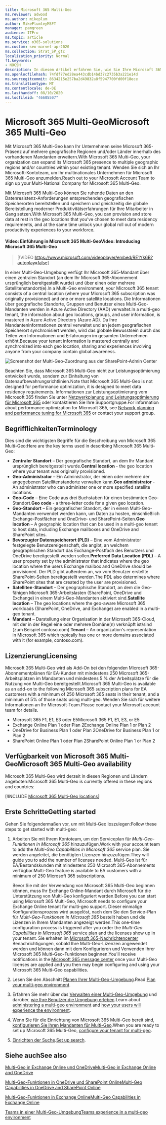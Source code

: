 ```yaml
---
title: Microsoft 365 Multi-Geo
ms.reviewer: adwood
ms.author: mikeplum
author: MikePlumleyMSFT
manager: pamgreen
audience: ITPro
ms.topic: article
ms.service: o365-solutions
ms.custom: seo-marvel-apr2020
ms.collection: Strat_SP_gtc
localization_priority: Normal
f1.keywords:
- NOCSH
description: In diesem Artikel erfahren Sie, wie Sie Ihre Microsoft 365-Präsenz in mehreren geografischen Regionen mit Microsoft 365 Multi-Geo erweitern können.
ms.openlocfilehash: 74fdf77ed28ea443cdb14bd37c2735b3a221e14d
ms.sourcegitcommit: 8634215e257ba2d49832a8f5947700fd00f18ece
ms.translationtype: MT
ms.contentlocale: de-DE
ms.lasthandoff: 08/10/2020
ms.locfileid: "46605507"
---
```

# <a name="microsoft-365-multi-geo"></a><span data-ttu-id="bda65-103">Microsoft 365 Multi-Geo</span><span class="sxs-lookup"><span data-stu-id="bda65-103">Microsoft 365 Multi-Geo</span></span>

<span data-ttu-id="bda65-104">Mit Microsoft 365 Multi-Geo kann Ihr Unternehmen seine Microsoft 365-Präsenz auf mehrere geografische Regionen und/oder Länder innerhalb des vorhandenen Mandanten erweitern.</span><span class="sxs-lookup"><span data-stu-id="bda65-104">With Microsoft 365 Multi-Geo, your organization can expand its Microsoft 365 presence to multiple geographic regions and/or countries within your existing tenant.</span></span> <span data-ttu-id="bda65-105">Wenden Sie sich an Ihr Microsoft-Kontoteam, um Ihr multinationales Unternehmen für Microsoft 365 Multi-Geo anzumelden.</span><span class="sxs-lookup"><span data-stu-id="bda65-105">Reach out to your Microsoft Account Team to sign up your Multi-National Company for Microsoft 365 Multi-Geo.</span></span>
  
<span data-ttu-id="bda65-106">Mit Microsoft 365 Multi-Geo können Sie ruhende Daten an den Datenresistenz-Anforderungen entsprechenden geografischen Speicherorten bereitstellen und speichern und gleichzeitig die globale Bereitstellung moderner Produktivitätserfahrungen für Ihre Mitarbeiter in Gang setzen.</span><span class="sxs-lookup"><span data-stu-id="bda65-106">With Microsoft 365 Multi-Geo, you can provision and store data at rest in the geo locations that you've chosen to meet data residency requirements, and at the same time unlock your global roll out of modern productivity experiences to your workforce.</span></span>

#### <a name="video-introducing-microsoft-365-multi-geo"></a><span data-ttu-id="bda65-107">Video: Einführung in Microsoft 365 Multi-Geo</span><span class="sxs-lookup"><span data-stu-id="bda65-107">Video: Introducing Microsoft 365 Multi-Geo</span></span>

> [!VIDEO https://www.microsoft.com/videoplayer/embed/RE1Yk6B?autoplay=false]

<span data-ttu-id="bda65-108">In einer Multi-Geo-Umgebung verfügt Ihr Microsoft 365-Mandant über einen zentralen Standort (an dem Ihr Microsoft 365-Abonnement ursprünglich bereitgestellt wurde) und über einen oder mehrere Satellitenstandort(e).</span><span class="sxs-lookup"><span data-stu-id="bda65-108">In a Multi-Geo environment, your Microsoft 365 tenant consists of a central location (where your Microsoft 365 subscription was originally provisioned) and one or more satellite locations.</span></span> <span data-ttu-id="bda65-109">Die Informationen über geografische Standorte, Gruppen und Benutzer eines Multi-Geo-Mandanten werden in Azure Active Directory (AAD) verwaltet.</span><span class="sxs-lookup"><span data-stu-id="bda65-109">In a multi-geo tenant, the information about geo locations, groups, and user information, is mastered in Azure Active Directory (Azure AD).</span></span> <span data-ttu-id="bda65-110">Da Ihre Mandanteninformationen zentral verwaltet und an jedem geografischen Speicherort synchronisiert werden, wird das globale Bewusstsein durch das Teilen von Informationen und Erfahrungen im gesamten Unternehmen erhöht.</span><span class="sxs-lookup"><span data-stu-id="bda65-110">Because your tenant information is mastered centrally and synchronized into each geo location, sharing and experiences involving anyone from your company contain global awareness.</span></span>

![Screenshot der Multi-Geo-Zuordnung aus der SharePoint-Admin Center](media/multi-geo-world-map.png)

<span data-ttu-id="bda65-112">Beachten Sie, dass Microsoft 365 Multi-Geo nicht zur Leistungsoptimierung entwickelt wurde, sondern zur Einhaltung von Datenaufbewahrungsrichtlinien.</span><span class="sxs-lookup"><span data-stu-id="bda65-112">Note that Microsoft 365 Multi-Geo is not designed for performance optimization, it is designed to meet data residency requirements.</span></span> <span data-ttu-id="bda65-113">Informationen zur Leistungsoptimierung vom Microsoft 365 finden Sie unter [Netzwerkplanung und Leistungsoptimierung für Microsoft 365](https://support.office.com/article/e5f1228c-da3c-4654-bf16-d163daee8848) oder kontaktieren Sie Ihre Supportgruppe.</span><span class="sxs-lookup"><span data-stu-id="bda65-113">For information about performance optimization for Microsoft 365, see [Network planning and performance tuning for Microsoft 365](https://support.office.com/article/e5f1228c-da3c-4654-bf16-d163daee8848) or contact your support group.</span></span>

## <a name="terminology"></a><span data-ttu-id="bda65-114">Begrifflichkeiten</span><span class="sxs-lookup"><span data-stu-id="bda65-114">Terminology</span></span>

<span data-ttu-id="bda65-115">Dies sind die wichtigsten Begriffe für die Beschreibung von Microsoft 365 Multi-Geo:</span><span class="sxs-lookup"><span data-stu-id="bda65-115">Here are the key terms used in describing Microsoft 365 Multi-Geo:</span></span>

- <span data-ttu-id="bda65-116">**Zentraler Standort** – Der geografische Standort, an dem Ihr Mandant ursprünglich bereitgestellt wurde.</span><span class="sxs-lookup"><span data-stu-id="bda65-116">**Central location** - the geo location where your tenant was originally provisioned.</span></span>
- <span data-ttu-id="bda65-117">**Geo-Administrator** – Ein Administrator, der einen oder mehrere der angegebenen Satellitenstandorte verwalten kann.</span><span class="sxs-lookup"><span data-stu-id="bda65-117">**Geo administrator** - An administrator who can administer one or more specified satellite locations.</span></span>
- <span data-ttu-id="bda65-118">**Geo-Code** – Eine Code aus drei Buchstaben für einen bestimmten Geo-Standort.</span><span class="sxs-lookup"><span data-stu-id="bda65-118">**Geo code** - a three-letter code for a given geo location.</span></span>
- <span data-ttu-id="bda65-119">**Geo-Standort** – Ein geografischer Standort, der in einem Multi-Geo-Mandanten verwendet werden kann, um Daten zu hosten, einschließlich Exchange-Postfächer und OneDrive- und SharePoint-Seiten.</span><span class="sxs-lookup"><span data-stu-id="bda65-119">**Geo location** – A geographic location that can be used in a multi-geo tenant to host data, including Exchange mailboxes and OneDrive and SharePoint sites.</span></span>
- <span data-ttu-id="bda65-120">**Bevorzugter Datenspeicherort (PLD)** – Eine vom Administrator festgelegte Benutzereigenschaft, die angibt, an welchem geographischen Standort das Exchange-Postfach des Benutzers und OneDrive bereitgestellt werden sollen.</span><span class="sxs-lookup"><span data-stu-id="bda65-120">**Preferred Data Location (PDL)** – A user property set by the administrator that indicates where the geo location where the users Exchange mailbox and OneDrive should be provisioned.</span></span> <span data-ttu-id="bda65-121">Der PLD gibt außerdem an, wo vom Benutzer erstellte SharePoint-Seiten bereitgestellt werden.</span><span class="sxs-lookup"><span data-stu-id="bda65-121">The PDL also determines where SharePoint sites that are created by the user are provisioned.</span></span>
- <span data-ttu-id="bda65-122">**Satelliten-Standort** – Der geographische Standort, an dem die Geo-fähigen Microsoft 365-Arbeitslasten (SharePoint, OneDrive und Exchange) in einem Multi-Geo-Mandanten aktiviert sind.</span><span class="sxs-lookup"><span data-stu-id="bda65-122">**Satellite location** – The geo locations where the geo-aware Microsoft 365 workloads (SharePoint, OneDrive, and Exchange) are enabled in a multi-geo tenant.</span></span>
- <span data-ttu-id="bda65-123">**Mandant** – Darstellung einer Organisation in der Microsoft 365-Cloud, mit der in der Regel eine oder mehrere Domäne(n) verknüpft ist/sind (zum Beispiel contoso.com).</span><span class="sxs-lookup"><span data-stu-id="bda65-123">**Tenant** – An organization's representation in Microsoft 365 which typically has one or more domains associated with it (for example, contoso.com).</span></span>

## <a name="licensing"></a><span data-ttu-id="bda65-124">Lizenzierung</span><span class="sxs-lookup"><span data-stu-id="bda65-124">Licensing</span></span>

<span data-ttu-id="bda65-125">Microsoft 365 Multi-Geo wird als Add-On bei den folgenden Microsoft 365-Abonnementplänen für EA-Kunden mit mindestens 250 Microsoft 365-Arbeitsplätzen im Mandanten und mindestens 5 % der Arbeitsplätze für die Nutzung von Multi-Geo bereitgestellt.</span><span class="sxs-lookup"><span data-stu-id="bda65-125">Microsoft 365 Multi-Geo is available as an add-on to the following Microsoft 365 subscription plans for EA customers with a minimum of 250 Microsoft 365 seats in their tenant, and a minimum of 5% of those seats using multi-geo.</span></span> <span data-ttu-id="bda65-126">Wenden Sie sich für weitere Informationen an Ihr Microsoft-Team.</span><span class="sxs-lookup"><span data-stu-id="bda65-126">Please contact your Microsoft account team for details.</span></span>

- <span data-ttu-id="bda65-127">Microsoft 365 F1, E1, E3 oder E5</span><span class="sxs-lookup"><span data-stu-id="bda65-127">Microsoft 365 F1, E1, E3, or E5</span></span>
- <span data-ttu-id="bda65-128">Exchange Online Plan 1 oder Plan 2</span><span class="sxs-lookup"><span data-stu-id="bda65-128">Exchange Online Plan 1 or Plan 2</span></span>
- <span data-ttu-id="bda65-129">OneDrive for Business Plan 1 oder Plan 2</span><span class="sxs-lookup"><span data-stu-id="bda65-129">OneDrive for Business Plan 1 or Plan 2</span></span>
- <span data-ttu-id="bda65-130">SharePoint Online Plan 1 oder Plan 2</span><span class="sxs-lookup"><span data-stu-id="bda65-130">SharePoint Online Plan 1 or Plan 2</span></span>

## <a name="microsoft-365-multi-geo-availability"></a><span data-ttu-id="bda65-131">Verfügbarkeit von Microsoft 365 Multi-Geo</span><span class="sxs-lookup"><span data-stu-id="bda65-131">Microsoft 365 Multi-Geo availability</span></span>

<span data-ttu-id="bda65-132">Microsoft 365 Multi-Geo wird derzeit in diesen Regionen und Ländern angeboten:</span><span class="sxs-lookup"><span data-stu-id="bda65-132">Microsoft 365 Multi-Geo is currently offered in these regions and countries:</span></span>

[!INCLUDE [Microsoft 365 Multi-Geo locations](includes/office-365-multi-geo-locations.md)]

## <a name="getting-started"></a><span data-ttu-id="bda65-133">Erste Schritte</span><span class="sxs-lookup"><span data-stu-id="bda65-133">Getting started</span></span>

<span data-ttu-id="bda65-134">Gehen Sie folgendermaßen vor, um mit Multi-Geo loszulegen:</span><span class="sxs-lookup"><span data-stu-id="bda65-134">Follow these steps to get started with multi-geo:</span></span>

1. <span data-ttu-id="bda65-135">Arbeiten Sie mit Ihrem Kontoteam, um den Serviceplan für _Multi-Geo-Funktionen in Microsoft 365_ hinzuzufügen.</span><span class="sxs-lookup"><span data-stu-id="bda65-135">Work with your account team to add the _Multi-Geo Capabilities in Microsoft 365_ service plan.</span></span> <span data-ttu-id="bda65-136">Sie werden angeleitet, die benötigten Lizenzen hinzuzufügen.</span><span class="sxs-lookup"><span data-stu-id="bda65-136">They will guide you to add the number of licenses needed.</span></span> <span data-ttu-id="bda65-137">Multi-Geo ist für EA/Bestandskunden mit mindestens 250 Microsoft 365-Abonnements verfügbar.</span><span class="sxs-lookup"><span data-stu-id="bda65-137">Multi-Geo feature is available to EA customers with a minimum of 250 Microsoft 365 subscriptions.</span></span>

   <span data-ttu-id="bda65-138">Bevor Sie mit der Verwendung von Microsoft 365 Multi-Geo beginnen können, muss Ihr Exchange Online-Mandant durch Microsoft für die Unterstützung von Multi-Geo konfiguriert werden.</span><span class="sxs-lookup"><span data-stu-id="bda65-138">Before you can start using Microsoft 365 Multi-Geo, Microsoft needs to configure your Exchange Online tenant for multi-geo support.</span></span> <span data-ttu-id="bda65-139">Dieser einmalige Konfigurationsprozess wird ausgelöst, nach dem Sie den Service-Plan für *Multi-Geo-Funktionen in Microsoft 365* bestellt haben und die Lizenzen in Ihrem Mandanten angezeigt werden.</span><span class="sxs-lookup"><span data-stu-id="bda65-139">This one-time configuration process is triggered after you order the *Multi-Geo Capabilities in Microsoft 365* service plan and the licenses show up in your tenant.</span></span> <span data-ttu-id="bda65-140">Sie erhalten im [Microsoft 365-Nachrichtencenter](https://support.office.com/article/38FB3333-BFCC-4340-A37B-DEDA509C2093) Benachrichtigungen, sobald Ihre Multi-Geo-Lizenzen angewendet werden und können dann mit dem Konfigurieren und Verwenden Ihrer Microsoft 365 Multi-Geo-Funktionen beginnen.</span><span class="sxs-lookup"><span data-stu-id="bda65-140">You'll receive notifications in the [Microsoft 365 message center](https://support.office.com/article/38FB3333-BFCC-4340-A37B-DEDA509C2093) once your Multi-Geo licenses are applied and you then may begin configuring and using your Microsoft 365 Multi-Geo capabilities.</span></span>

2. <span data-ttu-id="bda65-141">Lesen Sie den Abschnitt [Planen Ihrer Multi-Geo-Umgebung](plan-for-multi-geo.md).</span><span class="sxs-lookup"><span data-stu-id="bda65-141">Read [Plan your multi-geo environment](plan-for-multi-geo.md).</span></span>

3. <span data-ttu-id="bda65-142">Erfahren Sie mehr über das [Verwalten einer Multi-Geo-Umgebung](administering-a-multi-geo-environment.md) und darüber, [wie Ihre Benutzer die Umgebung erleben](multi-geo-user-experience.md).</span><span class="sxs-lookup"><span data-stu-id="bda65-142">Learn about [administering a multi-geo environment](administering-a-multi-geo-environment.md) and [how your users will experience the environment](multi-geo-user-experience.md).</span></span>

4. <span data-ttu-id="bda65-143">Wenn Sie für die Einrichtung von Microsoft 365 Multi-Geo bereit sind, [konfigurieren Sie Ihren Mandanten für Multi-Geo](multi-geo-tenant-configuration.md).</span><span class="sxs-lookup"><span data-stu-id="bda65-143">When you are ready to set up Microsoft 365 Multi-Geo, [configure your tenant for multi-geo](multi-geo-tenant-configuration.md).</span></span>

5. <span data-ttu-id="bda65-144">[Einrichten der Suche](configure-search-for-multi-geo.md).</span><span class="sxs-lookup"><span data-stu-id="bda65-144">[Set up search](configure-search-for-multi-geo.md).</span></span>

## <a name="see-also"></a><span data-ttu-id="bda65-145">Siehe auch</span><span class="sxs-lookup"><span data-stu-id="bda65-145">See also</span></span>

[<span data-ttu-id="bda65-146">Multi-Geo in Exchange Online und OneDrive</span><span class="sxs-lookup"><span data-stu-id="bda65-146">Multi-Geo in Exchange Online and OneDrive</span></span>](https://Aka.ms/GoMultiGeo)

[<span data-ttu-id="bda65-147">Multi-Geo-Funktionen in OneDrive und SharePoint Online</span><span class="sxs-lookup"><span data-stu-id="bda65-147">Multi-Geo Capabilities in OneDrive and SharePoint Online</span></span>](https://docs.microsoft.com/office365/enterprise/multi-geo-capabilities-in-onedrive-and-sharepoint-online-in-office-365)

[<span data-ttu-id="bda65-148">Multi-Geo-Funktionen in Exchange Online</span><span class="sxs-lookup"><span data-stu-id="bda65-148">Multi-Geo Capabilities in Exchange Online</span></span>](https://docs.microsoft.com/office365/enterprise/multi-geo-capabilities-in-exchange-online)

[<span data-ttu-id="bda65-149">Teams in einer Multi-Geo-Umgebung</span><span class="sxs-lookup"><span data-stu-id="bda65-149">Teams experience in a multi-geo environment</span></span>](https://docs.microsoft.com/microsoftteams/teams-experience-o365odb-spo-multi-geo)
